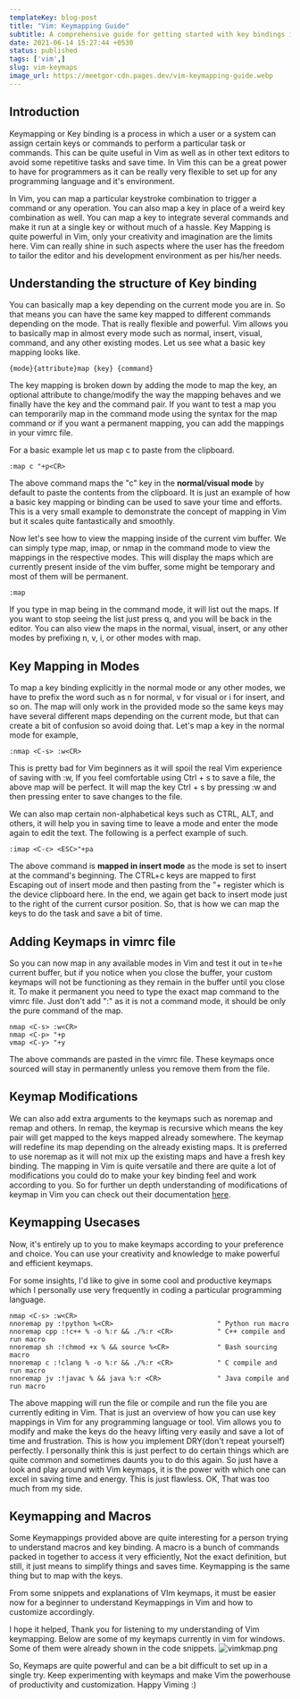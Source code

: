 ```yaml
---
templateKey: blog-post
title: "Vim: Keymapping Guide"
subtitle: A comprehensive guide for getting started with key bindings in Vim
date: 2021-06-14 15:27:44 +0530
status: published
tags: ['vim',]
slug: vim-keymaps
image_url: https://meetgor-cdn.pages.dev/vim-keymapping-guide.webp
---
```


## Introduction

Keymapping or Key binding is a process in which a user or a system can assign certain keys or commands to perform a particular task or commands. This can be quite useful in Vim as well as in other text editors to avoid some repetitive tasks and save time. In Vim this can be a great power to have for programmers as it can be really very flexible to set up for any programming language and it's 
 environment.

In Vim, you can map a particular keystroke combination to trigger a command or any operation. You can also map a key in place of a weird key combination as well. You can map a key to integrate several commands and make it run at a single key or without much of a hassle. Key Mapping is quite powerful in Vim, only your creativity and imagination are the limits here. Vim can really shine in such aspects where the user has the freedom to tailor the editor and his development environment as per his/her needs.

## Understanding the structure of Key binding
You can basically map a key depending on the current mode you are in. So that means you can have the same key mapped to different commands depending on the mode. That is really flexible and powerful. Vim allows you to basically map in almost every mode such as normal, insert, visual, command, and any other existing modes. Let us see what a basic key mapping looks like.


```
{mode}{attribute}map {key} {command}
```
The key mapping is broken down by adding the mode to map the key, an optional attribute to change/modify the way the mapping behaves and we finally have the key and the command pair. If you want to test a map you can temporarily map in the command mode using the syntax for the map command or if you want a permanent mapping, you can add the mappings in your vimrc file.

For a basic example let us map c to paste from the clipboard.

```vim
:map c "+p<CR>
```

The above command maps the "c" key in the **normal/visual mode** by default to paste the contents from the clipboard. It is just an example of how a basic key mapping or binding can be used to save your time and efforts. This is a very small example to demonstrate the concept of mapping in Vim but it scales quite fantastically and smoothly.

Now let's see how to view the mapping inside of the current vim buffer. We can simply type map, imap, or nmap in the command mode to view the mappings in the respective modes. This will display the maps which are currently present inside of the vim buffer, some might be temporary and most of them will be permanent. 
```
:map 
```
If you type in map being in the command mode, it will list out the maps. If you want to stop seeing the list just press q, and you will be back in the editor. You can also view the maps in the normal, visual, insert, or any other modes by prefixing n, v, i, or other modes with map.

## Key Mapping in Modes
To map a key binding explicitly in the normal mode or any other modes, we have to prefix the word such as n for normal, v for visual or i for insert, and so on. The map will only work in the provided mode so the same keys may have several different maps depending on the current mode, but that can create a bit of confusion so avoid doing that. Let's map a key in the normal mode for example,
```vim
:nmap <C-s> :w<CR>    
```

This is pretty bad for Vim beginners as it will spoil the real Vim experience of saving with :w, If you feel comfortable using Ctrl + s to save a file, the above map will be perfect. It will map the key Ctrl + s by pressing :w and then pressing enter to save changes to the file. 

We can also map certain non-alphabetical keys such as CTRL, ALT, and others, it will help you in saving time to leave a mode and enter the mode again to edit the text. The following is a perfect example of such.

```vim
:imap <C-c> <ESC>"+pa
```
The above command is **mapped in insert mode** as the mode is set to insert at the command's beginning. The CTRL+c keys are mapped to first Escaping out of insert mode and then pasting from the "+ register which is the device clipboard here. In the end, we again get back to insert mode just to the right of the current cursor position. So, that is how we can map the keys to do the task and save a bit of time. 

## Adding Keymaps in vimrc file
So you can now map in any available modes in Vim and test it out in te=he current buffer, but if you notice when you close the buffer, your custom keymaps will not be functioning as they remain in the buffer until you close it. To make it permanent you need to type the exact map command to the vimrc file. Just don't add ":" as it is not a command mode, it should be only the pure command of the map.

```vim
nmap <C-s> :w<CR>
nmap <C-p> "+p
vmap <C-y> "+y
``` 
The above commands are pasted in the vimrc file. These keymaps once sourced will stay in permanently unless you remove them from the file.

## Keymap Modifications
 We can also add extra arguments to the keymaps such as noremap and remap and others. In remap, the keymap is recursive which means the key pair will get mapped to the keys mapped already somewhere. The keymap will redefine its map depending on the already existing maps.  It is preferred to use noremap as it will not mix up the existing maps and have a fresh key binding. The mapping in Vim is quite versatile and there are quite a lot of modifications you could do to make your key binding feel and work according to you. So for further un depth understanding of modifications of keymap in Vim you can check out their documentation  [here](https://vim.fandom.com/wiki/Mapping_keys_in_Vim_-_Tutorial_(Part_1)).


## Keymapping Usecases
Now, it's entirely up to you to make keymaps according to your preference and choice. You can use your creativity and knowledge to make powerful and efficient keymaps.

For some insights, I'd like to give in some cool and productive keymaps which I personally use very frequently in coding a particular programming language. 

```vim
nmap <C-s> :w<CR>
nnoremap py :!python %<CR>                          " Python run macro
nnoremap cpp :!c++ % -o %:r && ./%:r <CR>           " C++ compile and run macro
nnoremap sh :!chmod +x % && source %<CR>            " Bash sourcing macro 
nnoremap c :!clang % -o %:r && ./%:r <CR>           " C compile and run macro 
nnoremap jv :!javac % && java %:r <CR>              " Java compile and run macro
```


The above mapping will run the file or compile and run the file you are currently editing in Vim. That is just an overview of how you can use key mappings in Vim for any programming language or tool. Vim allows you to modify and make the keys do the heavy lifting very easily and save a lot of time and frustration. This is how you implement DRY(don't repeat yourself) perfectly. I personally think this is just perfect to do certain things which are quite common and sometimes daunts you to do this again. So just have a look and play around with Vim keymaps, it is the power with which one can excel in saving time and energy. This is just flawless. OK, That was too much from my side. 

## Keymapping and Macros
Some Keymappings provided above are quite interesting for a person trying to understand macros and key binding. A macro is a bunch of commands packed in together to access it very efficiently, Not the exact definition, but still, it just means to simplify things and saves time. Keymapping is the same thing but to map with the keys. 

From some snippets and explanations of VIm keymaps, it must be easier now for a beginner to understand Keymappings in Vim and how to customize accordingly.

I hope it helped, Thank you for listening to my understanding of Vim keymapping. Below are some of my keymaps currently in vim for windows. Some of them were already shown in the code snippets.
![vimkmap.png](https://cdn.hashnode.com/res/hashnode/image/upload/v1623654888460/pBfJO2jkZ.png)

 
So, Keymaps are quite powerful and can be a bit difficult to set up in a single try. Keep experimenting with keymaps and make Vim the powerhouse of productivity and customization. Happy Viming :)
